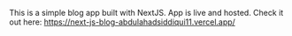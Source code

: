This is a simple blog app built with NextJS.
App is live and hosted. Check it out here: https://next-js-blog-abdulahadsiddiqui11.vercel.app/